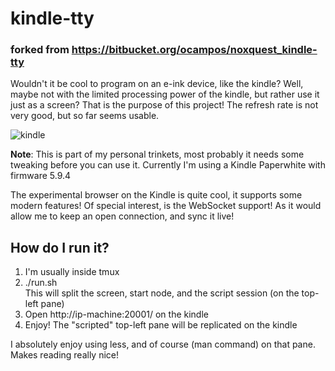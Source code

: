 # kindle-tty
### forked from https://bitbucket.org/ocampos/noxquest_kindle-tty
Wouldn't it be cool to program on an e-ink device, like the kindle? Well, maybe not with the limited processing power of the kindle, but rather use it just as a screen? That is the purpose of this project! The refresh rate is not very good, but so far seems usable.

![kindle](kindle-tty.jpg)

**Note**: This is part of my personal trinkets, most probably it needs some tweaking before you can use it.
Currently I'm using a Kindle Paperwhite with firmware 5.9.4

The experimental browser on the Kindle is quite cool, it supports some modern features! Of special interest, is the WebSocket support! As it would allow me to keep an open connection, and sync it live!

## How do I run it?
1) I'm usually inside tmux  
2) ./run.sh  
This will split the screen, start node, and the script session (on the top-left pane)  
3) Open http://ip-machine:20001/ on the kindle  
4) Enjoy! The "scripted" top-left pane will be replicated on the kindle  

I absolutely enjoy using less, and of course (man command) on that pane. Makes reading really nice!
